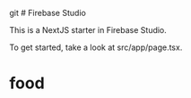 git # Firebase Studio

This is a NextJS starter in Firebase Studio.

To get started, take a look at src/app/page.tsx.
# food
